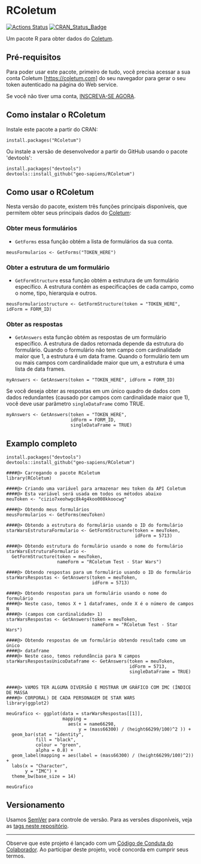# RColetum
[![Actions Status](https://github.com/geo-sapiens/RColetum/workflows/R-CMD-check/badge.svg)](https://github.com/geo-sapiens/RColetum/actions)
[![CRAN_Status_Badge](http://www.r-pkg.org/badges/version/RColetum)](https://cran.r-project.org/package=RColetum)

Um pacote R para obter dados do [Coletum](https://coletum.com).

## Pré-requisitos
Para poder usar este pacote, primeiro de tudo, você precisa acessar a sua conta 
Coletum [https://coletum.com] do seu navegador para gerar o seu token 
autenticado na página do Web service.

Se você não tiver uma conta, [INSCREVA-SE AGORA](https://coletum.com/pt_BR/register/).

## Como instalar o RColetum
Instale este pacote a partir do CRAN:
```{r}
install.packages("RColetum")
```

Ou instale a versão de desenvolvedor a partir do GitHub usando o pacote
'devtools':
```{r}
install.packages("devtools")
devtools::install_github("geo-sapiens/RColetum")
```
## Como usar o RColetum
Nesta versão do pacote, existem três funções principais disponíveis,
que permitem obter seus principais dados do [Coletum](https://coletum.com):

### Obter meus formulários
* `GetForms` essa função obtém a lista de formulários da sua conta.

```{r}
meusFormularios <- GetForms("TOKEN_HERE")
```
### Obter a estrutura de um formulário
* `GetFormStructure` essa função obtém a estrutura de um formulário específico.
A estrutura contém as especificações de cada campo, como o nome, tipo,
hierarquia e outros.

```{r}
meusFormulariostructure <- GetFormStructure(token = "TOKEN_HERE", idForm = FORM_ID)
```
### Obter as respostas 
* `GetAnswers` esta função obtém as respostas de um formulário específico. 
A estrutura de dados retornada depende da estrutura do formulário. Quando o 
formulário não tem campo com cardinalidade maior que 1, a estrutura é um data
frame. Quando o formulário tem um ou mais campos com cardinalidade maior que um,
a estrutura é uma lista de data frames.

```{r}
myAnswers <- GetAnswers(token = "TOKEN_HERE", idForm = FORM_ID)
```

Se você deseja obter as respostas em um único quadro de dados com dados 
redundantes (causado por campos com cardinalidade maior que 1), você deve usar
parâmetro `singleDataFrame` como TRUE.

```{r}
myAnswers <- GetAnswers(token = "TOKEN_HERE", 
                        idForm = FORM_ID, 
                        singleDataFrame = TRUE)
```

## Examplo completo
```{r}
install.packages("devtools")
devtools::install_github("geo-sapiens/RColetum")

####@> Carregando o pacote RColetum
library(RColetum)

####@> Criando uma variável para armazenar meu token da API Coletum
####@> Esta variável será usada em todos os métodos abaixo
meuToken <- "cizio7xeohwgc8k4g4koo008kkoocwg"

####@> Obtendo meus formulários
meusFormularios <- GetForms(meuToken)

####@> Obtendo a estrutura do formulário usando o ID do formulário
starWarsEstruturaFormulario <- GetFormStructure(token = meuToken,
                                                idForm = 5713)

####@> Obtendo estrutura do formulário usando o nome do formulário
starWarsEstruturaFormulario <-
  GetFormStructure(token = meuToken,  
                   nameForm = "RColetum Test - Star Wars")

####@> Obtendo respostas para um formulário usando o ID do formulário
starWarsRespostas <- GetAnswers(token = meuToken, 
                                idForm = 5713)

####@> Obtendo respostas para um formulário usando o nome do formulário
####@> Neste caso, temos X + 1 dataframes, onde X é o número de campos N
####@> (campos com cardinalidade> 1)
starWarsRespostas <- GetAnswers(token = meuToken, 
                                nameForm = "RColetum Test - Star Wars")

####@> Obtendo respostas de um formulário obtendo resultado como um único 
####@> dataframe
####@> Neste caso, temos redundância para N campos
starWarsRespostasUnicoDataframe <- GetAnswers(token = meuToken, 
                                              idForm = 5713, 
                                              singleDataFrame = TRUE)


####@> VAMOS TER ALGUMA DIVERSÃO E MOSTRAR UM GRÁFICO COM IMC (ÍNDICE DE MASSA
####@> CORPORAL) DE CADA PERSONAGEM DE STAR WARS
library(ggplot2)

meuGrafico <- ggplot(data = starWarsRespostas[[1]], 
                     mapping = 
                       aes(x = name66298, 
                           y = (mass66300) / (height66299/100)^2 )) +
  geom_bar(stat = "identity", 
           fill = "black", 
           colour = "green",
           alpha = 0.8) +
  geom_label(mapping = aes(label = (mass66300) / (height66299/100)^2)) +
  labs(x = "Character", 
       y = "IMC") +
  theme_bw(base_size = 14)

meuGrafico

```

## Versionamento
Usamos [SemVer](https://semver.org/) para controle de versão. Para as versões 
disponíveis, veja as
[tags neste repositório](https://github.com/geo-sapiens/RColetum/tags).

-----
Observe que este projeto é lançado com um [Código de Conduta do 
Colaborador](https://github.com/geo-sapiens/RColetum/blob/master/docs/CODE_OF_CONDUCT.md).
Ao participar deste projeto, você concorda em cumprir seus termos.
